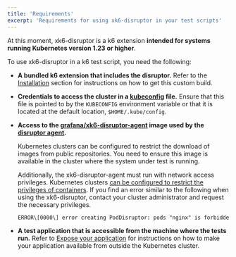 ```yaml
---
title: 'Requirements'
excerpt: 'Requirements for using xk6-disruptor in your test scripts'
---
```


At this moment,
xk6-disruptor is a k6 extension **intended for systems running Kubernetes version 1.23 or higher**.


To use xk6-disruptor in a k6 test script, you need the following:

- **A bundled k6 extension that includes the disruptor.**
Refer to the [Installation](/javascript-api/xk6-disruptor/get-started/installation) section  for instructions on how to get this custom build.

- **Credentials to access the cluster in a [kubeconfig](https://kubernetes.io/docs/tasks/access-application-cluster/configure-access-multiple-clusters/) file.**
 Ensure that this file is pointed to by the `KUBECONFIG` environment variable or that it is located at the default location, `$HOME/.kube/config`.

- **Access to the [grafana/xk6-disruptor-agent](https://github.com/grafana/xk6-disruptor/pkgs/container/xk6-disruptor-agent) image used by the [disruptor agent](/javascript-api/xk6-disruptor/explanations/how-xk6-disruptor-works/).**

  Kubernetes clusters can be configured to restrict the download of images from public repositories. You need to ensure this image is available in the cluster where the system under test is running.
  
  Additionally, the xk6-disruptor-agent must run with network access privileges. Kubernetes clusters [can be configured to restrict the privileges of containers](https://kubernetes.io/docs/concepts/security/pod-security-admission/).
If you find an error similar to the following when using the xk6-disruptor, contact your cluster administrator and request the necessary privileges.

  ```txt
  ERROR\[0000\] error creating PodDisruptor: pods "nginx" is forbidden: violates PodSecurity "baseline:latest": non-default capabilities (container "xk6-agent" must not include "NET_ADMIN", "NET_RAW" in securityContext.capabilities.add)
  ```

- **A test application that is accessible from the machine where the tests run.**
Refer to [Expose your application](/javascript-api/xk6-disruptor/get-started/expose-your-application) for instructions on how to make your application available from outside the Kubernetes cluster.
